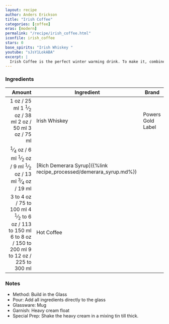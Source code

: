 ```yaml
---
layout: recipe
author: Anders Erickson
title: "Irish Coffee"
categories: [coffee]
eras: [modern]
permalink: "/recipe/irish_coffee.html"
iconfile: irish_coffee
stars: 0
base_spirits: "Irish Whiskey "
youtube: "sJsY1LokABA"
excerpt: |
  Irish Coffee is the perfect winter warming drink. To make it, combine Irish whiskey with sugar and coffee, and top it with cream.
---
```


### Ingredients

|                                                                                                                                                                                                                                                                                             Amount | Ingredient                                                         | Brand             |
| -------------------------------------------------------------------------------------------------------------------------------------------------------------------------------------------------------------------------------------------------------------------------------------------------: | ------------------------------------------------------------------ | ----------------- |
|                                                                                           <span class="onex active">1 oz / 25 ml</span> <span class="onehalfx">1 <sup>1</sup>&frasl;<sub>2</sub> oz / 38 ml</span> <span class="twox">2 oz / 50 ml</span> <span class="threex">3 oz / 75 ml</span> | Irish Whiskey                                                      | Powers Gold Label |
| <span class="onex active"> <sup>1</sup>&frasl;<sub>4</sub> oz / 6 ml</span> <span class="onehalfx"> <sup>1</sup>&frasl;<sub>2</sub> oz / 9 ml</span> <span class="twox"> <sup>1</sup>&frasl;<sub>2</sub> oz / 13 ml</span> <span class="threex"> <sup>3</sup>&frasl;<sub>4</sub> oz / 19 ml</span> | [Rich Demerara Syrup]({%link recipe_processed/demerara_syrup.md%}) |
|                                       <span class="onex active">3 to 4 oz / 75 to 100 ml</span> <span class="onehalfx">4 <sup>1</sup>&frasl;<sub>2</sub> to 6 oz / 113 to 150 ml</span> <span class="twox">6 to 8 oz / 150 to 200 ml</span> <span class="threex">9 to 12 oz / 225 to 300 ml</span> | Hot Coffee                                                         |

### Notes

- Method: Build in the Glass
- Pour: Add all ingredients directly to the glass
- Glassware: Mug
- Garnish: Heavy cream float
- Special Prep: Shake the heavy cream in a mixing tin till thick.

<script type="application/ld+json">
{
  "@context": "https://schema.org",
  "@type": "Recipe",
  "author": "{{ page.author }}",
  "description": "{{ page.excerpt | strip_html | replace: '"', "'" }}",
  "image": "{%- for ingredient in site.data[page.iconfile].images.ingredient limit: 1 -%}{{ ingredient.url }}{%- endfor -%}",
  "recipeIngredient": [  " 1 oz Irish Whiskey ",
  "0.25 oz Rich Demerara Syrup",
  "3 to 4 oz Hot Coffee"],
  "name": "{{ page.title }}",
  "recipeInstructions": "  {
    '@type': 'HowToStep',
    'text': '- Method: Build in the Glass
'
  },  {
    '@type': 'HowToStep',
    'text': '- Pour: Add all ingredients directly to the glass
'
  },  {
    '@type': 'HowToStep',
    'text': '- Glassware: Mug
'
  },  {
    '@type': 'HowToStep',
    'text': '- Garnish: Heavy cream float
'
  },  {
    '@type': 'HowToStep',
    'text': '- Special Prep: Shake the heavy cream in a mixing tin till thick.
'
  }",
  "recipeYield": "1 cocktail",
  "recipeCategory": "cocktail"
}
</script>
